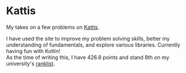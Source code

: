 # Kattis

My takes on a few problems on [Kattis](https://open.kattis.com).

I have used the site to improve my problem solving skills, better my understanding of fundamentals, and explore various libraries. Currently having fun with Kotlin! <br/>
As the time of writing this, I have 426.8 points and stand 8th on my university's [ranklist](https://open.kattis.com/universities/uio.no).
